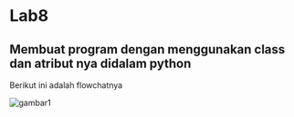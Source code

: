 # Lab8
## Membuat program dengan menggunakan class dan atribut nya didalam python

<p> Berikut ini adalah flowchatnya

![gambar1](ss/ssflowchart.1.png)
